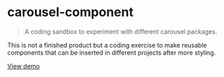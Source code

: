 # carousel-component

> A coding sandbox to experiment with different carousel packages.

This is not a finished product but a coding exercise to make reusable components that can be inserted in different projects after more styling.

[View demo](https://jovial-tesla-717228.netlify.app/)